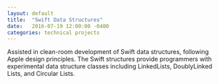 ```yaml
---
layout: default
title:  "Swift Data Structures"
date:   2016-07-19 12:00:00 -0400
categories: technical projects
---
```

Assisted in clean-room development of Swift data structures, following Apple design principles. The Swift structures provide programmers with experimental data structure classes including LinkedLists, DoublyLinked Lists, and Circular Lists.
